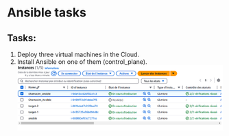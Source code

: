 # Ansible tasks

## Tasks:

1. Deploy three virtual machines in the Cloud.
2. Install Ansible on one of them (control_plane).
![alt text](image-1.png)